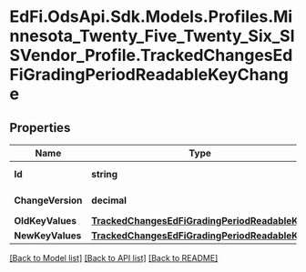 # EdFi.OdsApi.Sdk.Models.Profiles.Minnesota_Twenty_Five_Twenty_Six_SISVendor_Profile.TrackedChangesEdFiGradingPeriodReadableKeyChange

## Properties

Name | Type | Description | Notes
------------ | ------------- | ------------- | -------------
**Id** | **string** | Resource identifier | [optional] 
**ChangeVersion** | **decimal** | Change version | [optional] 
**OldKeyValues** | [**TrackedChangesEdFiGradingPeriodReadableKey**](TrackedChangesEdFiGradingPeriodReadableKey.md) |  | [optional] 
**NewKeyValues** | [**TrackedChangesEdFiGradingPeriodReadableKey**](TrackedChangesEdFiGradingPeriodReadableKey.md) |  | [optional] 

[[Back to Model list]](../README.md#documentation-for-models) [[Back to API list]](../README.md#documentation-for-api-endpoints) [[Back to README]](../README.md)

